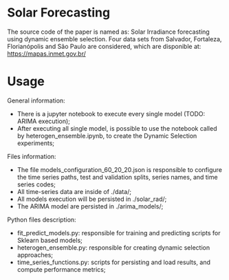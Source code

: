 # Solar Forecasting
The source code of the paper is named as: Solar Irradiance forecasting using dynamic ensemble selection.
Four data sets from Salvador, Fortaleza, Florianópolis and São Paulo are considered, which are disponible at: https://mapas.inmet.gov.br/ 

# Usage
General information:
- There is a jupyter notebook to execute every single model (TODO: ARIMA execution);
- After executing all single model, is possible to use the notebook called by heterogen_ensemble.ipynb, to create the Dynamic Selection experiments;

Files information:
- The file models_configuration_60_20_20.json is responsible to configure the time series paths, test and validation splits, series names, and time series codes;
- All time-series data are inside of ./data/;
- All models execution will be persisted in ./solar_rad/;
- The ARIMA model are persisted in ./arima_models/;

Python files description:
- fit_predict_models.py: responsible for training and predicting scripts for Sklearn based models;
- heterogen_ensemble.py: responsible for creating dynamic selection approaches;
- time_series_functions.py: scripts for persisting and load results, and compute performance metrics;
